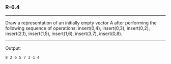 ### R-6.4

---

Draw a representation of an initially empty vector A after performing the
following sequence of operations: insert(0,4), insert(0,3), insert(0,2),
insert(2,1), insert(1,5), insert(1,6), insert(3,7), insert(0,8).

---

Output: 

    8 2 6 5 7 3 1 4